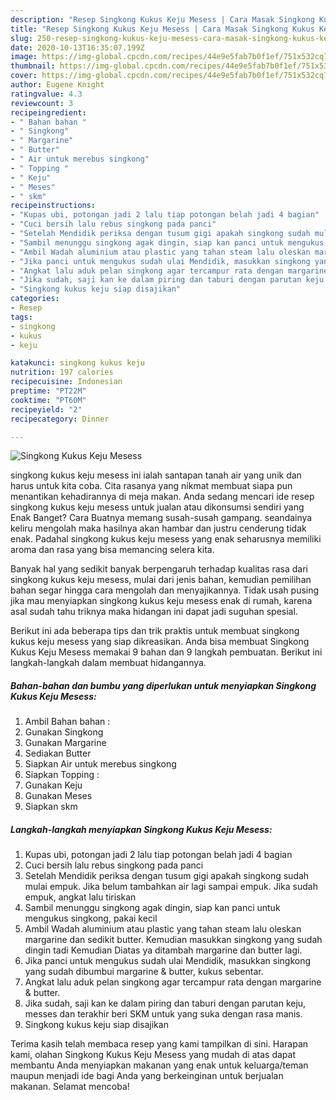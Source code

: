 ```yaml
---
description: "Resep Singkong Kukus Keju Mesess | Cara Masak Singkong Kukus Keju Mesess Yang Paling Enak"
title: "Resep Singkong Kukus Keju Mesess | Cara Masak Singkong Kukus Keju Mesess Yang Paling Enak"
slug: 250-resep-singkong-kukus-keju-mesess-cara-masak-singkong-kukus-keju-mesess-yang-paling-enak
date: 2020-10-13T16:35:07.199Z
image: https://img-global.cpcdn.com/recipes/44e9e5fab7b0f1ef/751x532cq70/singkong-kukus-keju-mesess-foto-resep-utama.jpg
thumbnail: https://img-global.cpcdn.com/recipes/44e9e5fab7b0f1ef/751x532cq70/singkong-kukus-keju-mesess-foto-resep-utama.jpg
cover: https://img-global.cpcdn.com/recipes/44e9e5fab7b0f1ef/751x532cq70/singkong-kukus-keju-mesess-foto-resep-utama.jpg
author: Eugene Knight
ratingvalue: 4.3
reviewcount: 3
recipeingredient:
- " Bahan bahan "
- " Singkong"
- " Margarine"
- " Butter"
- " Air untuk merebus singkong"
- " Topping "
- " Keju"
- " Meses"
- " skm"
recipeinstructions:
- "Kupas ubi, potongan jadi 2 lalu tiap potongan belah jadi 4 bagian"
- "Cuci bersih lalu rebus singkong pada panci"
- "Setelah Mendidik periksa dengan tusum gigi apakah singkong sudah mulai empuk. Jika belum tambahkan air lagi sampai empuk. Jika sudah empuk, angkat lalu tiriskan"
- "Sambil menunggu singkong agak dingin, siap kan panci untuk mengukus singkong, pakai kecil"
- "Ambil Wadah aluminium atau plastic yang tahan steam lalu oleskan margarine dan sedikit butter. Kemudian masukkan singkong yang sudah dingin tadi Kemudian Diatas ya ditambah margarine dan butter lagi."
- "Jika panci untuk mengukus sudah ulai Mendidik, masukkan singkong yang sudah dibumbui margarine &amp; butter, kukus sebentar."
- "Angkat lalu aduk pelan singkong agar tercampur rata dengan margarine &amp; butter."
- "Jika sudah, saji kan ke dalam piring dan taburi dengan parutan keju, messes dan terakhir beri SKM untuk yang suka dengan rasa manis."
- "Singkong kukus keju siap disajikan"
categories:
- Resep
tags:
- singkong
- kukus
- keju

katakunci: singkong kukus keju 
nutrition: 197 calories
recipecuisine: Indonesian
preptime: "PT22M"
cooktime: "PT60M"
recipeyield: "2"
recipecategory: Dinner

---
```



![Singkong Kukus Keju Mesess](https://img-global.cpcdn.com/recipes/44e9e5fab7b0f1ef/751x532cq70/singkong-kukus-keju-mesess-foto-resep-utama.jpg)


singkong kukus keju mesess ini ialah santapan tanah air yang unik dan harus untuk kita coba. Cita rasanya yang nikmat membuat siapa pun menantikan kehadirannya di meja makan.
Anda sedang mencari ide resep singkong kukus keju mesess untuk jualan atau dikonsumsi sendiri yang Enak Banget? Cara Buatnya memang susah-susah gampang. seandainya keliru mengolah maka hasilnya akan hambar dan justru cenderung tidak enak. Padahal singkong kukus keju mesess yang enak seharusnya memiliki aroma dan rasa yang bisa memancing selera kita.



Banyak hal yang sedikit banyak berpengaruh terhadap kualitas rasa dari singkong kukus keju mesess, mulai dari jenis bahan, kemudian pemilihan bahan segar hingga cara mengolah dan menyajikannya. Tidak usah pusing jika mau menyiapkan singkong kukus keju mesess enak di rumah, karena asal sudah tahu triknya maka hidangan ini dapat jadi suguhan spesial.


Berikut ini ada beberapa tips dan trik praktis untuk membuat singkong kukus keju mesess yang siap dikreasikan. Anda bisa membuat Singkong Kukus Keju Mesess memakai 9 bahan dan 9 langkah pembuatan. Berikut ini langkah-langkah dalam membuat hidangannya.

<!--inarticleads1-->

##### Bahan-bahan dan bumbu yang diperlukan untuk menyiapkan Singkong Kukus Keju Mesess:

1. Ambil  Bahan bahan :
1. Gunakan  Singkong
1. Gunakan  Margarine
1. Sediakan  Butter
1. Siapkan  Air untuk merebus singkong
1. Siapkan  Topping :
1. Gunakan  Keju
1. Gunakan  Meses
1. Siapkan  skm




<!--inarticleads2-->

##### Langkah-langkah menyiapkan Singkong Kukus Keju Mesess:

1. Kupas ubi, potongan jadi 2 lalu tiap potongan belah jadi 4 bagian
1. Cuci bersih lalu rebus singkong pada panci
1. Setelah Mendidik periksa dengan tusum gigi apakah singkong sudah mulai empuk. Jika belum tambahkan air lagi sampai empuk. Jika sudah empuk, angkat lalu tiriskan
1. Sambil menunggu singkong agak dingin, siap kan panci untuk mengukus singkong, pakai kecil
1. Ambil Wadah aluminium atau plastic yang tahan steam lalu oleskan margarine dan sedikit butter. Kemudian masukkan singkong yang sudah dingin tadi Kemudian Diatas ya ditambah margarine dan butter lagi.
1. Jika panci untuk mengukus sudah ulai Mendidik, masukkan singkong yang sudah dibumbui margarine &amp; butter, kukus sebentar.
1. Angkat lalu aduk pelan singkong agar tercampur rata dengan margarine &amp; butter.
1. Jika sudah, saji kan ke dalam piring dan taburi dengan parutan keju, messes dan terakhir beri SKM untuk yang suka dengan rasa manis.
1. Singkong kukus keju siap disajikan




Terima kasih telah membaca resep yang kami tampilkan di sini. Harapan kami, olahan Singkong Kukus Keju Mesess yang mudah di atas dapat membantu Anda menyiapkan makanan yang enak untuk keluarga/teman maupun menjadi ide bagi Anda yang berkeinginan untuk berjualan makanan. Selamat mencoba!
